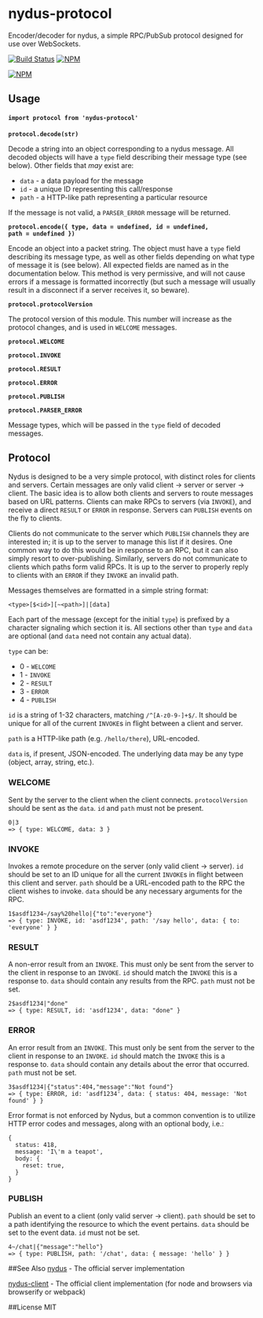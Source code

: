 # nydus-protocol
Encoder/decoder for nydus, a simple RPC/PubSub protocol designed for use over WebSockets.

[![Build Status](https://img.shields.io/travis/tec27/nydus-protocol.svg?style=flat)](https://travis-ci.org/tec27/nydus-protocol)
[![NPM](https://img.shields.io/npm/v/nydus-protocol.svg?style=flat)](https://www.npmjs.org/package/nydus-protocol)

[![NPM](https://nodei.co/npm/nydus-protocol.png)](https://nodei.co/npm/nydus-protocol/)

## Usage
#### `import protocol from 'nydus-protocol'`

<b><code>protocol.decode(str)</code></b>

Decode a string into an object corresponding to a nydus message. All decoded objects will have a
`type` field describing their message type (see below). Other fields that *may* exist are:

* `data` - a data payload for the message
* `id` - a unique ID representing this call/response
* `path` - a HTTP-like path representing a particular resource

If the message is not valid, a `PARSER_ERROR` message will be returned.

<b><code>protocol.encode({ type, data = undefined, id = undefined, path = undefined })</code></b>

Encode an object into a packet string. The object must have a `type` field describing its message
type, as well as other fields depending on what type of message it is (see below). All expected
fields are named as in the documentation below. This method is very permissive, and will not cause
errors if a message is formatted incorrectly (but such a message will usually result in a disconnect
if a server receives it, so beware).

<b><code>protocol.protocolVersion</code></b>

The protocol version of this module. This number will increase as the protocol changes, and is used
in `WELCOME` messages.

<b><code>protocol.WELCOME</code></b>

<b><code>protocol.INVOKE</code></b>

<b><code>protocol.RESULT</code></b>

<b><code>protocol.ERROR</code></b>

<b><code>protocol.PUBLISH</code></b>

<b><code>protocol.PARSER_ERROR</code></b>

Message types, which will be passed in the `type` field of decoded messages.

## Protocol

Nydus is designed to be a very simple protocol, with distinct roles for clients and servers.
Certain messages are only valid client -> server or server -> client. The basic idea is to allow
both clients and servers to route messages based on URL patterns. Clients can make RPCs to servers
(via `INVOKE`), and receive a direct `RESULT` or `ERROR` in response. Servers can `PUBLISH` events
on the fly to clients.

Clients do not communicate to the server which `PUBLISH` channels they are interested in; it is up
to the server to manage this list if it desires. One common way to do this would be in response to
an RPC, but it can also simply resort to over-publishing. Similarly, servers do not communicate to
clients which paths form valid RPCs. It is up to the server to properly reply to clients with an
`ERROR` if they `INVOKE` an invalid path.

Messages themselves are formatted in a simple string format:
```
<type>[$<id>][~<path>]|[data]
```

Each part of the message (except for the initial `type`) is prefixed by a character signaling which
section it is. All sections other than `type` and `data` are optional (and `data` need not contain
any actual data).

`type` can be:

* 0 - `WELCOME`
* 1 - `INVOKE`
* 2 - `RESULT`
* 3 - `ERROR`
* 4 - `PUBLISH`

`id` is a string of 1-32 characters, matching `/^[A-z0-9-]+$/`. It should be unique for all of the
current `INVOKE`s in flight between a client and server.

`path` is a HTTP-like path (e.g. `/hello/there`), URL-encoded.

`data` is, if present, JSON-encoded. The underlying data may be any type
(object, array, string, etc.).

### WELCOME
Sent by the server to the client when the client connects. `protocolVersion` should be sent as the
`data`. `id` and `path` must not be present.

```
0|3
=> { type: WELCOME, data: 3 }
```

### INVOKE
Invokes a remote procedure on the server (only valid client -> server). `id` should be set to an ID
unique for all the current `INVOKE`s in flight between this client and server. `path` should be a
URL-encoded path to the RPC the client wishes to invoke. `data` should be any necessary arguments
for the RPC.

```
1$asdf1234~/say%20hello|{"to":"everyone"}
=> { type: INVOKE, id: 'asdf1234', path: '/say hello', data: { to: 'everyone' } }
```

### RESULT
A non-error result from an `INVOKE`. This must only be sent from the server to the client in
response to an `INVOKE`. `id` should match the `INVOKE` this is a response to. `data` should contain
any results from the RPC. `path` must not be set.

```
2$asdf1234|"done"
=> { type: RESULT, id: 'asdf1234', data: "done" }
```

### ERROR
An error result from an `INVOKE`. This must only be sent from the server to the client in response
to an `INVOKE`. `id` should match the `INVOKE` this is a response to. `data` should contain any
details about the error that occurred. `path` must not be set.

```
3$asdf1234|{"status":404,"message":"Not found"}
=> { type: ERROR, id: 'asdf1234', data: { status: 404, message: 'Not found' } }
```

Error format is not enforced by Nydus, but a common convention is to utilize HTTP error codes and
messages, along with an optional body, i.e.:
```
{
  status: 418,
  message: 'I\'m a teapot',
  body: {
    reset: true,
  }
}
```

### PUBLISH
Publish an event to a client (only valid server -> client). `path` should be set to a path
identifying the resource to which the event pertains. `data` should be set to the event data.
`id` must not be set.

```
4~/chat|{"message":"hello"}
=> { type: PUBLISH, path: '/chat', data: { message: 'hello' } }
```

##See Also
[nydus](https://github.com/tec27/nydus) - The official server implementation

[nydus-client](https://github.com/tec27/nydus-client) - The official client implementation (for node and browsers via browserify or webpack)

##License
MIT
